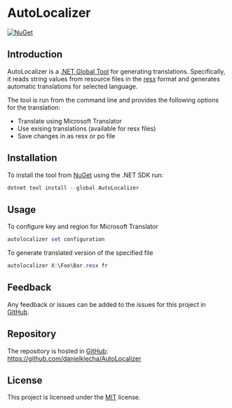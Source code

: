 # AutoLocalizer

[![NuGet](https://buildstats.info/nuget/AutoLocalizer?includePreReleases=false)](https://www.nuget.org/packages/AutoLocalizer "Download AutoLocalizer from NuGet")

## Introduction

AutoLocalizer is a [.NET Global Tool](https://docs.microsoft.com/en-us/dotnet/core/tools/global-tools ".NET Global Tools overview") for generating translations. Specifically, it reads string values from resource files in the [resx](https://docs.microsoft.com/en-us/dotnet/framework/resources/creating-resource-files-for-desktop-apps#resources-in-resx-files "Resources in .resx Files
") format and generates automatic translations for selected language.

The tool is run from the command line and provides the following options for the translation:

* Translate using Microsoft Translator
* Use exising translations (available for resx files)
* Save changes in as resx or po file

## Installation

To install the tool from [NuGet](https://www.nuget.org/packages/AutoLocalizer "AutoLocalizer on NuGet.org") using the .NET SDK run:

```powershell
dotnet tool install --global AutoLocalizer
```

## Usage

To configure key and region for Microsoft Translator
```powershell
autolocalizer set configuration
```

To generate translated version of the specified file

```powershell
autolocalizer X:\Foo\Bar.resx fr
```

## Feedback

Any feedback or issues can be added to the issues for this project in [GitHub](https://github.com/danielklecha/AutoLocalizer/issues "Issues for this project on GitHub.com").

## Repository

The repository is hosted in [GitHub](https://github.com/danielklecha/AutoLocalizer "This project on GitHub.com"): https://github.com/danielklecha/AutoLocalizer

## License

This project is licensed under the [MIT](https://github.com/danielklecha/AutoLocalizer/blob/master/LICENSE.md "The MIT license") license.